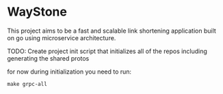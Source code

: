 # WayStone

This project aims to be a fast and scalable link shortening application built on go using microservice architecture. 

TODO: Create project init script that initializes all of the repos including generating the shared protos

for now during initialization you need to run:

```make
make grpc-all
```

